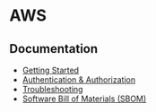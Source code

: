 # AWS

## Documentation

- [Getting Started](getting-started.md)
- [Authentication & Authorization](authentication-authorization.md)
- [Troubleshooting](troubleshooting.md)
- [Software Bill of Materials (SBOM)](../overview.md#software-bill-of-materials-sbom)
